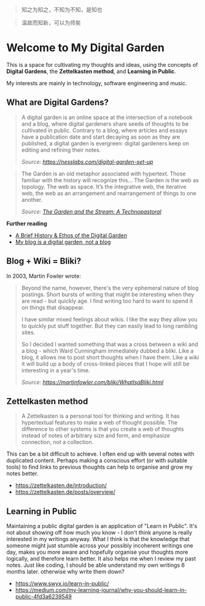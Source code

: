 > 知之为知之，不知为不知，是知也

> 温故而知新，可以为师矣 

# Welcome to My Digital Garden

This is a space for cultivating my thoughts and ideas, using the concepts of **Digital Gardens**, the **Zettelkasten method**, and **Learning in Public**.

My interests are mainly in technology, software engineering and music.

## What are Digital Gardens?

> A digital garden is an online space at the intersection of a notebook and a blog, where digital gardeners share seeds of thoughts to be cultivated in public. Contrary to a blog, where articles and essays have a publication date and start decaying as soon as they are published, a digital garden is evergreen: digital gardeners keep on editing and refining their notes.
>
> *Source: https://nesslabs.com/digital-garden-set-up*

> The Garden is an old metaphor associated with hypertext. Those familiar with the history will recognize this...
> The Garden is the web as topology. The web as space. It’s the integrative web, the iterative web, the web as an arrangement and rearrangement of things to one another.
> 
> *Source: [The Garden and the Stream: A Technopastoral](https://hapgood.us/2015/10/17/the-garden-and-the-stream-a-technopastoral/)*

**Further reading**

- [A Brief History & Ethos of the Digital Garden](https://maggieappleton.com/garden-history)
- [My blog is a digital garden, not a blog](https://joelhooks.com/digital-garden)

## Blog + Wiki = Bliki?

In 2003, Martin Fowler wrote:

> Beyond the name, however, there's the very ephemeral nature of blog postings. Short bursts of writing that might be interesting when they are read - but quickly age. I find writing too hard to want to spend it on things that disappear.
> 
> I have similar mixed feelings about wikis. I like the way they allow you to quickly put stuff together. But they can easily lead to long rambling sites.
>  
> So I decided I wanted something that was a cross between a wiki and a blog - which Ward Cunningham immediately dubbed a bliki. Like a blog, it allows me to post short thoughts when I have them. Like a wiki it will build up a body of cross-linked pieces that I hope will still be interesting in a year's time.
> 
> *Source: https://martinfowler.com/bliki/WhatIsaBliki.html*

## Zettelkasten method

> A Zettelkasten is a personal tool for thinking and writing. It has hypertextual features to make a web of thought possible. The difference to other systems is that you create a web of thoughts instead of notes of arbitrary size and form, and emphasize connection, not a collection.

This can be a bit difficult to achieve. I often end up with several notes with duplicated content. Perhaps making a conscious effort (or with suitable tools) to find links to previous thoughts can help to organise and grow my notes better.

- https://zettelkasten.de/introduction/
- https://zettelkasten.de/posts/overview/

## Learning in Public

Maintaining a public digital garden is an application of "Learn in Public". It's not about showing off how much you know - I don't think anyone is really interested in my writings anyway. What I think is that the knowledge that someone might just stumble across your possibly incoherent writings one day, makes you more aware and hopefully organise your thoughts more logically, and therefore learn better. It also helps me when I review my past notes. Just like coding, I should be able understand my own writings 6 months later. otherwise why write them down?

- https://www.swyx.io/learn-in-public/
- https://medium.com/my-learning-journal/why-you-should-learn-in-public-4fd3a6239549


